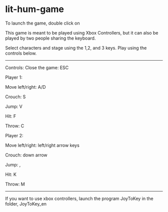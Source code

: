 # lit-hum-game

To launch the game, double click on 

This game is meant to be played using Xbox Controllers, but it can
also be played by two people sharing the keyboard. 

Select characters and stage using the 1,2, and 3 keys. 
Play using the controls below. 

--------------------------------------
Controls:
Close the game: ESC

Player 1:

Move left/right: A/D

Crouch: S

Jump: V

Hit: F

Throw: C


Player 2:

Move left/right: left/right arrow keys

Crouch: down arrow

Jump: ,

Hit: K

Throw: M

--------------------------------------

If you want to use xbox controllers, launch the program JoyToKey in the
folder, JoyToKey_en
